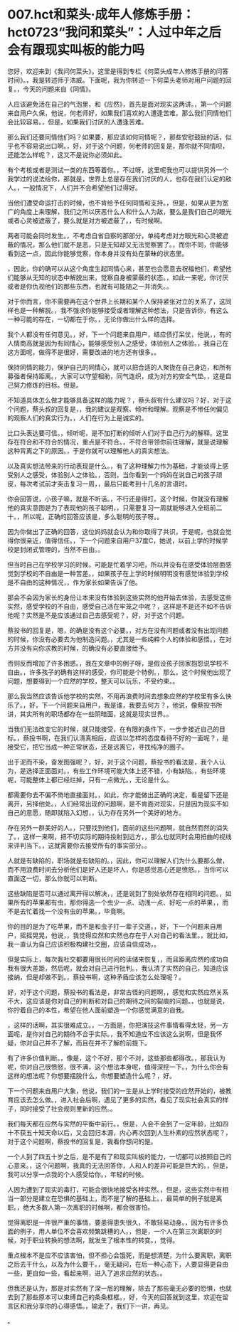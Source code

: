 # 007.hct和菜头·成年人修炼手册：hct0723“我问和菜头”：人过中年之后会有跟现实叫板的能力吗 

您好，欢迎来到《我问何菜头》。这里是得到专栏《何菜头成年人修炼手册的问答时间》。，我是转述师于浩威。下面呢，我为你转述一下何菜头老师对用户问题的回复。，今天的问题来自《同情》。

人应该避免活在自己的气泡里，和《应然》，首先是面对现实这两讲。，第一个问题来自用户久保，他说，何老师好，如果我们喜欢的人遭逢苦难，那么我们同情他们会比较容易。，但是，如果我们讨厌的人遭逢苦难。

那么我们还要同情他们吗？如果要，那应该如何同情呢？，那些安慰鼓励的话，似乎也不容易说出口啊。，好，对于这个问题，何老师的回复是，那你就不同情呗，还能怎么样呢？，这又不是说你必须如此。

有个考核或者是测试一类的东西等着你。，不过呀，这里呢我也可以提供另外一个我学过的说法给你，那就是，世界上总是存在我们讨厌的人，也存在我们认定的敌人。，一般情况下，人们并不会希望他们过得好。

当他们遭受命运打击的时候，也不肯给予任何同情和支持。，但是，如果从更为宽广的角度上来理解，我们之所以厌恶什么人和什么人为敌，要么是我们自己的眼光或者心灵被遮蔽了，要么就是对方被遮蔽了。，有时候啊。

两者可能会同时发生。，不考虑自省自察的那部分，单纯考虑对方眼光和心灵被遮蔽的情况，那么他们就不是恶，只是无知却又无法觉察罢了。，而你不同，你能够看到这一点，因此你能够觉察，你本身并没有处在蒙昧的状态里。

，因此，你的确可以从这个角度生起同情心来，甚至也会愿意去祝福他们，希望他们能够从无知的状态中解脱出来，觉察自身被蒙蔽的状态。，如此一来呢，你讨厌或者是你仇视他们的那些东西，也就有可能随之一并消失。。

对于你而言，你不需要再在这个世界上长期和某个人保持紧张对立的关系了，这同样也是一种解脱。，我不强求你能够接受或者理解这种想法，只是告诉你，有这么一种可能的存在，一切都在于你。，无论你做出什么样的选择。

我个人都没有任何意见。，好，下一个问题来自用户，结应债打呆仗，他说，，有的人情商高就是因为有同情心，能够感受别人之感受，体验别人之体验。，我自己在这方面呢，做得不是很好，需要改进的地方还有很多。。

保持同情的能力，保护自己的同情心，就可以把合适的人聚拢在自己身边，和所有募强者保持距离。，大家可以守望相助，同气连织，成为对方的安全气垫。，这是自己努力修炼的目标。但是。

不知道具体怎么做才能够具备这样的能力呢？，蔡头叔有什么建议吗？好，对于这个问题，蔡头叔的回复是，，我的建议是观察、倾听和理解。观察是不带任何偏见的观察人们的真实行为。，人们在行为上是诚实的。

比口头表达要可信。，倾听呢，是不加打断的倾听人们对于自己行为的解释。这里存在符合和不符合的情况，重点是不符合。，不符合带领你前往理解，就是说理解这种背离之下的原因。，于是你就可以理解他人的真实想法。

以及真实想法带来的行动表现是什么。，有了这种理解力作为基础，才能谈得上感受别人之感受，体验别人之体验。，否则，当你看到一个妈妈在说自己的孩子顽皮，每次考试前才突击复习一周，，最后只能考到十几名的言语时。

你会回答说，小孩子嘛，就是不听话。，不行还是得打。这个时候，你就没有理解他的真实意图是为了表现他的孩子聪明，，只需要复习一周就能够进入全班前二十。，所以呢，正确的回答应该是，多么聪明的孩子呀。。

因为你做出了正确的回答，这位妈妈就会认为和你取得了共识，于是呢，也就会觉得你很亲近，值得信任。，下一个问题来自用户37度C，她说，以前上学的时候学校是封闭式管理的，当然不自由。。

但当时自己在学校学习的时候，可能是忙着学习吧，所以并没有在感受体验层面感觉到学校的不自由是一种苦差。，如果孩子在上学的时候明明没有感觉体验到学校是不自由的这种情况，，作为家长如果告诉了他。

那会不会因为家长的身份让本来没有体验到这些实然的他开始去体验，去感受这些实然，感受学校的不自由，感受自己活在牢笼之中呢？，这样是不是还不如不告诉他呢？实然是不是应该通过自己去感受呢？，好，对于这个问题。

蔡投书的回复是，嗯，的确是没有这个必要。，对方在没有问题或者没有出现问题的时候，你没有必要去为他制造问题。，尤其是一些纯粹个人的体验和感悟。，在对方并没有向你求教的时候，的确没有必要直接给予。

否则反而增加了许多困惑。，我在文章中的例子呀，是假设孩子回家抱怨说学校不自由。，许多孩子的确有这样的感受，你可能是个特例。，那么，这个时候他出现了问题，想要得到一个应然的学校，整天可以玩乐，不受约束。。

那么我当然应该告诉他学校的实然，不用再浪费时间去想象应然的学校里有多么快乐了。，好，下一个问题来自用户，我是谁，我要去何方？，他说，像蔡投书所讲，其实所有的职场都存在一些阴暗面，这就是现实世界。。

当我们无法改变它的时候，就只能接受，在有限的条件下，一步步接近自己的目标。，蔡投书啊，在我们认清真相后，应该以怎样的态度看待不好的一面呢？，是接受它，把它当成一种正常状态，还是远离它，寻找纯净的圈子。

出于泥而不染，奋发图强呢？，好，对于这个问题，蔡投书的看法是，我个人认为，是选择正面面对。，有些工作环境可能大体上还不错，小有缺陷。，有些环境呢，可能整体上都已经烂掉，只有一点微光。，无论是什么。

都需要你去不偏不倚地直接面对。，如此，你才能做出正确的决定，看是留下还是离开，另择他处。，人们经常出现的问题啊，是不肯面对现实，只是因为现实不如自己的意愿，随即就陷入幻想，，认为存在另外一个美好的地方。

存在另外一群美好的人。，只要找到他们，面前的这些问题啊，就自然而然的消失了。，这样一来啊，把不切实际的期待投射到远方，，那么也就同时会用扭曲的视线来评判当下。，这就需要你去接受所有的事实部分。。

人就是有缺陷的，职场就是有缺陷的。，因此，你可以理解人们为什么要那么做，而不用浪费时间去分析他们是好人还是坏人，你是感觉恶心还是愤怒。，当你可以直面这一切，那么你就可以判断。

这些缺陷是否可以通过离开得以解决，，还是说到了别处依然存在相同的问题。，如果所有的苹果都有虫，那你得选一个虫少一点、动浅一点、好吃一点的苹果，，而不是去忙着找一个没有虫的苹果。，毕竟啊。

你的目的是为了吃苹果，而不是和虫子打一辈子交道。，好，下一个问题来自用户，摇摇晃晃，他说，，我觉得应然和实然也存在于人对自己的看法里。，就比如，我一直认为自己应该积极构建社交圈，应该自信成功，。

但是实际上，每次我社交都要用很长时间的读储来恢复，，而且距离应然的成功自我有很大差距，然后呢，就会对自己进行批判。，我认清了实然的自己，知道应该接纳，但是却做不到。，蔡投书啊，这种矛盾应该怎么处理呢？。

好，对于这个问题，蔡投书的看法是，非常古怪的问题啊，，感觉和实然应然关系不大，这应该是你对自己的判断和对自己的期待之间的裂痕的问题。，也就是说，你拧着自己的本性，希望在他人面前塑造一个你感觉满意的自我。

，这样的话啊，其实很难成立。，一方面是，你把演技这件事情看得太轻，另一方面呢，是你对自己的期待不合乎实际。，我不知道应不应该这么说啊，但是我怀疑，你对自己并不了解，而且在并不了解的前提下。

有了许多价值判断。，像是，这个不好，那个不对，这些那些都得改。，那我认为呢，你对自己很愤怒，很不满，这个想法本身呢，值得深挖一下。，为什么你会有这样的想法呢？你想要摆脱什么，你想要塑造什么呢？，好。

下一个问题来自用户大象，他说，我们的一生是从上学时接受的应然开始的，被教育应该去怎么做。，进入社会后啊，遇见了更多的实然，看见了现实社会真实的样子，同时接受了社会规则里新的应然。。

我们每天都在应然与实然的平衡中前行。，但是，人会不会到了一定年龄，比如四十不获五十知天命以后，又会回归本源，内心再次回到人生朴素的应然状态呢？，对于这个问题啊，蔡投书的回复是，我看你想问的是。

一个人到了四五十岁之后，是不是有了和现实叫板的能力，一切都可以按照自己的心意来。，这个问题啊，我真的无法回答你，人和人的差异可能是巨大的。，但是，我可以分享一点我的个人感受给你。，年轻的时候。

人因为遭到了现实的毒打，可能会很快地接受各种实然。，但是，这些实然中有相当一部分是建立在恐惧的基础上，而不是了解的基础上。，最简单的例子就是离职。，绝大多数人第一次离职的时候啊，都会很害怕。

觉得离职是一件很严重的事情，要患得患失很久，不敢轻易动身。，因为有许多负面的例子，用人单位不会喜欢频繁跳槽的人。，但是，一个人在第三次离职的时候，对于职业转换的想法啊，就发生了根本性的转变。，觉得。

重点根本不是应不应该害怕，但不担心会饿死，而是想清楚，为什么要离职，离职之后去干什么，以及为什么要干。，毫无疑问，在后一种心态下，人要显得更自由一些，更自如一些，看起来啊，进入了追求应然的状态。。

但我还是认为，那是对实然有了深一层的理解，除去了那些毫无必要的恐惧，也就去到了那些原本可以束缚自己的条条框框。，好，今天的回答就到这里，欢迎在留言区和我分享你的心得感悟。，输走了，我们下一讲，再见。

。